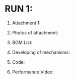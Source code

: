 # RUN 1:

1) Attachment 1:

2) Photos of attachment:

3) BOM List:

4) Developing of mechanisms:

5) Code:

6) Performance Video:
